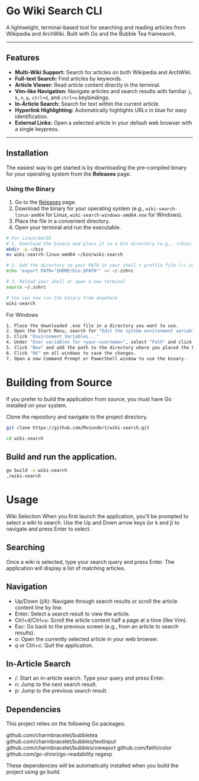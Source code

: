 # Go Wiki Search CLI

A lightweight, terminal-based tool for searching and reading articles from Wikipedia and ArchWiki. Built with Go and the Bubble Tea framework.

---

## Features

* **Multi-Wiki Support:** Search for articles on both Wikipedia and ArchWiki.
* **Full-text Search:** Find articles by keywords.
* **Article Viewer:** Read article content directly in the terminal.
* **Vim-like Navigation:** Navigate articles and search results with familiar `j`, `k`, `n`, `p`, `ctrl+d`, and `ctrl+u` keybindings.
* **In-Article Search:** Search for text within the current article.
* **Hyperlink Highlighting:** Automatically highlights URLs in blue for easy identification.
* **External Links:** Open a selected article in your default web browser with a single keypress.

---

## Installation

The easiest way to get started is by downloading the pre-compiled binary for your operating system from the **Releases** page.

### Using the Binary

1.  Go to the [Releases](https://github.com/Mvzundert/wiki-search/releases) page.
2.  Download the binary for your operating system (e.g., `wiki-search-linux-amd64` for Linux, `wiki-search-windows-amd64.exe` for Windows).
3.  Place the file in a convenient directory.
4.  Open your terminal and run the executable.

```bash
# For Linux/macOS
# 1. Download the binary and place it in a bin directory (e.g., ~/bin)
mkdir -p ~/bin
mv wiki-search-linux-amd64 ~/bin/wiki-search

# 2. Add the directory to your PATH in your shell's profile file (~/.zshrc, ~/.bashrc, etc.)
echo 'export PATH="$HOME/bin:$PATH"' >> ~/.zshrc

# 3. Reload your shell or open a new terminal
source ~/.zshrc

# You can now run the binary from anywhere
wiki-search
```

For Windows
```Bash
1. Place the downloaded .exe file in a directory you want to use.
2. Open the Start Menu, search for "Edit the system environment variables" and open it.
3. Click "Environment Variables..."
4. Under "User variables for <your-username>", select "Path" and click "Edit...".
5. Click "New" and add the path to the directory where you placed the binary.
6. Click "OK" on all windows to save the changes.
7. Open a new Command Prompt or PowerShell window to use the binary.
```

# Building from Source
If you prefer to build the application from source, you must have Go installed on your system.

Clone the repository and navigate to the project directory.

```Bash
git clone https://github.com/Mvzundert/wiki-search.git
```

```Bash
cd wiki-search
```

## Build and run the application.

```Bash
go build -o wiki-search
./wiki-search
```

# Usage

Wiki Selection
When you first launch the application, you'll be prompted to select a wiki to search. Use the Up and Down arrow keys (or k and j) to navigate and press Enter to select.

## Searching
Once a wiki is selected, type your search query and press Enter. The application will display a list of matching articles.

## Navigation
- Up/Down (j/k): Navigate through search results or scroll the article content line by line.
- Enter: Select a search result to view the article.
- Ctrl+d/Ctrl+u: Scroll the article content half a page at a time (like Vim).
- Esc: Go back to the previous screen (e.g., from an article to search results).
- o: Open the currently selected article in your web browser.
- q or Ctrl+c: Quit the application.

## In-Article Search
- /: Start an in-article search. Type your query and press Enter.
- n: Jump to the next search result.
- p: Jump to the previous search result.

## Dependencies
This project relies on the following Go packages:

github.com/charmbracelet/bubbletea
github.com/charmbracelet/bubbles/textinput
github.com/charmbracelet/bubbles/viewport
github.com/fatih/color
github.com/go-shiori/go-readability
regexp

These dependencies will be automatically installed when you build the project using go build.
